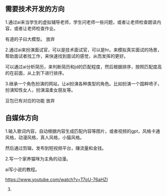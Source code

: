 ## 需要技术开发的方向

1.通过ai来当学生的虚拟辅导老师，学生问老师一些问题，或者让老师检查朗读内容，或者让老师检查作业。

有道的子曰大模型。 放弃



2.通过ai来扮演面试官，可以是技术面试官，可以是hr。来模拟真实面试的场景，帮助面试者找工作，来快速找到面试的感觉，从而发挥的更好。

可以通过ai分析简历，来判断简历和jd的匹配程度，然后根据排序，按照匹配度高的在前面，从上到下进行排序。





3.继承一个角色扮演的网站，让ai扮演各种类型的角色。比如扮演一个国粹喷子，扮演知性女人，扮演温柔女朋友等。

豆包已有对应的功能 放弃



## 自媒体方向

1.输入歌词内容，自动根据内容生成匹配内容等图片，或者视频的gpt，风格卡通风格，动漫风格，真人风格，小猫风格。

然后通过剪辑，发布到短视频平台，赚流量和金钱。



2.写一个家养猫咪为主角的动漫。



ai写小说的教程。

https://www.youtube.com/watch?v=T7oU-76aHZI



3.






